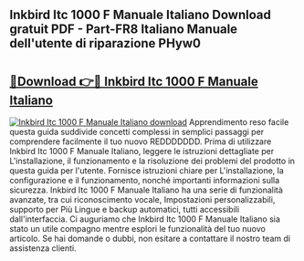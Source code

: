 ## Inkbird Itc 1000 F Manuale Italiano Download gratuit PDF - Part-FR8 Italiano Manuale dell'utente di riparazione PHyw0

# <h2><a href="http://dffxyiq.blite.top/?on=Inkbird+Itc+1000+F+Manuale+Italiano">🔗Download 👉🔴 Inkbird Itc 1000 F Manuale Italiano</a></h2>

[![Inkbird Itc 1000 F Manuale Italiano download](https://i.imgur.com/lujVjoI.png)](http://dffxyiq.blite.top/?on=Inkbird+Itc+1000+F+Manuale+Italiano)
Apprendimento reso facile questa guida suddivide concetti complessi in semplici passaggi per comprendere facilmente il tuo nuovo REDDDDDDD. Prima di utilizzare Inkbird Itc 1000 F Manuale Italiano, leggere le istruzioni dettagliate per L'installazione, il funzionamento e la risoluzione dei problemi del prodotto in questa guida per l'utente. Fornisce istruzioni chiare per L'installazione, la configurazione e il funzionamento, nonché importanti informazioni sulla sicurezza. Inkbird Itc 1000 F Manuale Italiano ha una serie di funzionalità avanzate, tra cui riconoscimento vocale, Impostazioni personalizzabili, supporto per Più Lingue e backup automatici, tutti accessibili dall'interfaccia. Ci auguriamo che Inkbird Itc 1000 F Manuale Italiano sia stato un utile compagno mentre esplori le funzionalità del tuo nuovo articolo. Se hai domande o dubbi, non esitare a contattare il nostro team di assistenza clienti.
